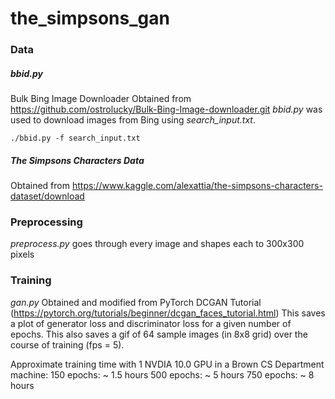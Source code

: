 # the_simpsons_gan

### Data
##### *bbid.py*
Bulk Bing Image Downloader
Obtained from https://github.com/ostrolucky/Bulk-Bing-Image-downloader.git
*bbid.py* was used to download images from Bing using *search_input.txt*.
```
./bbid.py -f search_input.txt
```

##### *The Simpsons Characters Data*
Obtained from https://www.kaggle.com/alexattia/the-simpsons-characters-dataset/download

### Preprocessing
*preprocess.py* goes through every image and shapes each to 300x300 pixels

### Training
*gan.py*
Obtained and modified from PyTorch DCGAN Tutorial (https://pytorch.org/tutorials/beginner/dcgan_faces_tutorial.html)
This saves a plot of generator loss and discriminator loss for a given number of epochs.
This also saves a gif of 64 sample images (in 8x8 grid) over the course of training (fps = 5).

Approximate training time with 1 NVDIA 10.0 GPU in a Brown CS Department machine:
150 epochs: ~ 1.5 hours
500 epochs: ~ 5 hours
750 epochs: ~ 8 hours
